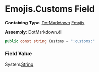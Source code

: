 # Emojis\.Customs Field

**Containing Type**: [DotMarkdown](../../README.md)\.[Emojis](../README.md)

**Assembly**: DotMarkdown\.dll

```csharp
public const string Customs = ":customs:"
```

### Field Value

System\.[String](https://docs.microsoft.com/en-us/dotnet/api/system.string)
